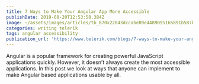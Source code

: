 ```yaml
---
title: 7 Ways to Make Your Angular App More Accessible
publishDate: 2019-08-20T12:53:58.384Z
image: ~/assets/images/articles/tb_870x22043dccabe89e4489095165891b587bb6b.png
categories: writing telerik
tags: angular accessibility
publication_url: 'https://www.telerik.com/blogs/7-ways-to-make-your-angular-app-more-accessible'
---
```

Angular is a popular framework for creating powerful JavaScript applications quickly. However, it doesn’t always create the most accessible applications. In this post we look at ways that anyone can implement to make Angular based applications usable by all.

